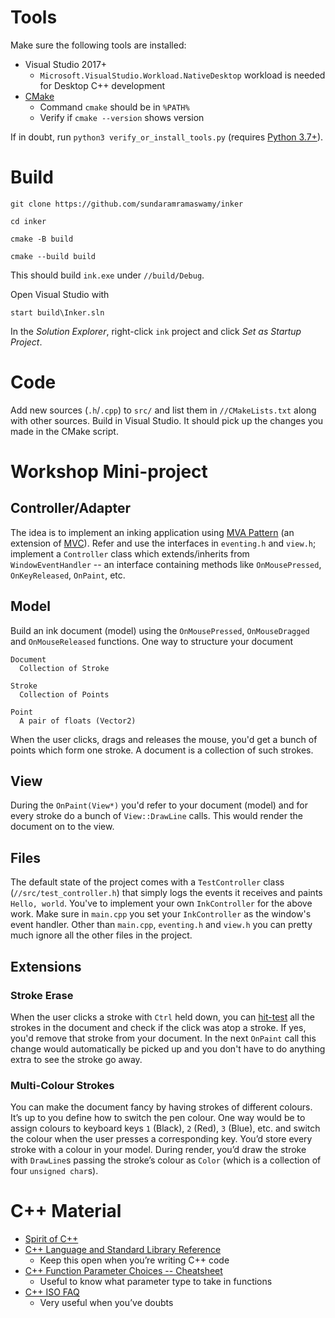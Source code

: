 # Tools

Make sure the following tools are installed:

* Visual Studio 2017+
  - `Microsoft.VisualStudio.Workload.NativeDesktop` workload is needed for Desktop C++ development
* [CMake][]
  - Command `cmake` should be in `%PATH%`
  - Verify if `cmake --version` shows version

If in doubt, run `python3 verify_or_install_tools.py` (requires [Python 3.7+][python3]).

# Build

``` shell
git clone https://github.com/sundaramramaswamy/inker

cd inker

cmake -B build

cmake --build build
```

This should build `ink.exe` under `//build/Debug`.

Open Visual Studio with

``` shell
start build\Inker.sln
```

In the _Solution Explorer_, right-click `ink` project and click _Set as Startup Project_.

# Code

Add new sources (`.h`/`.cpp`) to `src/` and list them in `//CMakeLists.txt` along with other sources.
Build in Visual Studio.  It should pick up the changes you made in the CMake script.

# Workshop Mini-project

## Controller/Adapter

The idea is to implement an inking application using [MVA Pattern][] (an extension of [MVC][]).  Refer and use the interfaces in `eventing.h` and `view.h`; implement a `Controller` class which extends/inherits from `WindowEventHandler` -- an interface containing methods like `OnMousePressed`, `OnKeyReleased`, `OnPaint`, etc.

## Model

Build an ink document (model) using the `OnMousePressed`, `OnMouseDragged` and `OnMouseReleased` functions.  One way to structure your document

    Document
      Collection of Stroke
    
    Stroke
      Collection of Points
    
    Point
      A pair of floats (Vector2)

When the user clicks, drags and releases the mouse, you'd get a bunch of points which form one stroke. A document is a collection of such strokes.

## View

During the `OnPaint(View*)` you'd refer to your document (model) and for every stroke do a bunch of `View::DrawLine` calls.  This would render the document on to the view.

## Files

The default state of the project comes with a `TestController` class (`//src/test_controller.h`) that simply logs the events it receives and paints `Hello, world`.  You've to implement your own `InkController` for the above work.  Make sure in `main.cpp` you set your `InkController` as the window's event handler.  Other than `main.cpp`, `eventing.h` and `view.h` you can pretty much ignore all the other files in the project.

## Extensions

### Stroke Erase

When the user clicks a stroke with `Ctrl` held down, you can [hit-test][] all the strokes in the document and check if the click was atop a stroke.  If yes, you'd remove that stroke from your document. In the next `OnPaint` call this change would automatically be picked up and you don't have to do anything extra to see the stroke go away.

### Multi-Colour Strokes

You can make the document fancy by having strokes of different colours.  It’s up to you define how to switch the pen colour.  One way would be to assign colours to keyboard keys `1` (Black), `2` (Red), `3` (Blue), etc. and switch the colour when the user presses a corresponding key.  You’d store every stroke with a colour in your model.  During render, you’d draw the stroke with `DrawLine`s passing the stroke’s colour as `Color` (which is a collection of four `unsigned char`s).

# C++ Material

* [Spirit of C++][]
* [C++ Language and Standard Library Reference][cpp-ref]
  - Keep this open when you’re writing C++ code
* [C++ Function Parameter Choices -- Cheatsheet][func_param_choices]
  - Useful to know what parameter type to take in functions
* [C++ ISO FAQ][]
  - Very useful when you’ve doubts


[CMake]: https://cmake.org/
[vcpkg]: https://vcpkg.io/en/getting-started.html
[mingw]: https://sourceforge.net/projects/mingw-w64/files/mingw-w64/mingw-w64-release/
[fltk]: https://www.fltk.org/
[spdlog]: https://github.com/gabime/spdlog
[vcpkg manifest documentation]: https://vcpkg.io/en/docs/users/manifests.html
[vcpkg cmake example]: https://vcpkg.io/en/docs/examples/manifest-mode-cmake.html
[cmake-doc]: https://cmake.org/cmake/help/latest/index.html
[packages]: https://vcpkg.io/en/packages.html
[python3]: https://www.python.org/downloads/
[MVA Pattern]: https://en.wikipedia.org/wiki/Model%E2%80%93view%E2%80%93adapter
[MVC]: https://en.wikipedia.org/wiki/Model%E2%80%93view%E2%80%93controller
[hit-test]: https://en.wikipedia.org/wiki/Hit-testing
[cpp-ref]: https://en.cppreference.com/w/cpp
[func_param_choices]: https://github.com/legends2k/cpp-param-ref/releases/download/v0.3.1/cpp_param_ref.pdf
[C++ ISO FAQ]: https://isocpp.org/faq
[spirit of c++]: https://legends2k.github.io/spirit-of-cpp/
